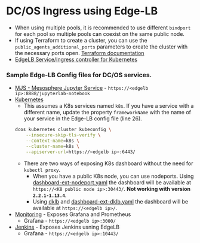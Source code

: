 # DC/OS Ingress using Edge-LB

- When using multiple pools, it is recommended to use different `bindport` for each pool so multiple pools can coexist on the same public node.
- If using Terraform to create a cluster, you can use the `public_agents_additional_ports` parameters to create the cluster with the necessary ports open. [Terraform documentation](https://registry.terraform.io/modules/dcos-terraform/dcos/aws/0.1.7?tab=inputs)
- [EdgeLB Service/Ingress controller for Kubernetes](https://github.com/mesosphere/dklb)


### Sample Edge-LB Config files for DC/OS services.

- [MJS - Mesosphere Jupyter Service](jupyterlab-edgelb.json) - `https://<edgelb ip>:8888/jupyterlab-notebook`
- [Kubernetes](k8s-edgelb.json)
  - This assumes a K8s services named `k8s`.  If you have a service with a different name, update the property `frameworkName` with the name of your service in the Edge-LB config file (line 26).
   ```bash
   dcos kubernetes cluster kubeconfig \
       --insecure-skip-tls-verify \
       --context-name=k8s \
       --cluster-name=k8s \
       --apiserver-url=https://<edgelb ip>:6443/
   ```
  - There are two ways of exposing K8s dashboard without the need for `kubectl proxy`.
    - When you have a public K8s node, you can use nodeports.  Using [dashboard-ext-nodeport.yaml](dashboard-ext-nodeport.yaml) the dashboard will be available at `https://<K8 public node ip>:30443/`.  **Not working with version `2.2.1-1.13.4`**.
    - Using [dklb](https://github.com/mesosphere/dklb) and  [dashboard-ext-dklb.yaml](dashboard-ext-dklb.yaml) the dashboard will be available at `https://<edgelb ip>/`.
- [Monitoring](monitoring-edgelb.json) - Exposes Grafana and Prometheus
  - Grafana - `https://<edgelb ip>:3000/`
- [Jenkins](jenkins-edgelb.json) - Exposes Jenkins usning EdgeLB
  - Grafana - `https://<edgelb ip>:10443/`


